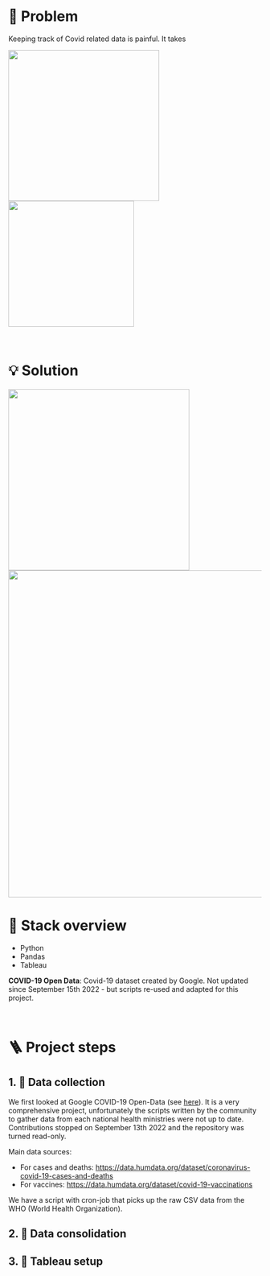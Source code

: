 


# 🤔 Problem

Keeping track of Covid related data is painful. It takes

<p float="left">
  <img src="imgs/sign_language_1.png" width="300" />
  <img src="imgs/sign_language_3.jpeg" width="250" />
</p>

<br/>

# 💡 Solution

 <img src="imgs/sign_language_2.png" width="360" />

 <img src="imgs/image3.gif" width="650" />

<br/>


# 🤖 Stack overview

- Python
- Pandas
- Tableau

**COVID-19 Open Data**: Covid-19 dataset created by Google. Not updated since September 15th 2022 - but scripts re-used and adapted for this project.

<br/>


# 🪜 Project steps

## 1. 💽 Data collection

We first looked at Google COVID-19 Open-Data (see [here](https://github.com/GoogleCloudPlatform/covid-19-open-data)). It is a very comprehensive project, unfortunately the scripts written by the community to gather data from each national health ministries were not up to date. Contributions stopped on September 13th 2022 and the repository was turned read-only.


Main data sources:
- For cases and deaths: https://data.humdata.org/dataset/coronavirus-covid-19-cases-and-deaths
- For vaccines: https://data.humdata.org/dataset/covid-19-vaccinations

We have a script with cron-job that picks up the raw CSV data from the WHO (World Health Organization).

## 2. 💽 Data consolidation




## 3. 💽 Tableau setup
